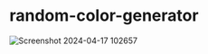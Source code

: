 # random-color-generator

![Screenshot 2024-04-17 102657](https://github.com/thepankajsinha/Random-color-generator/assets/136917326/1e67d67a-328f-4595-910b-dca46065ccd4)
